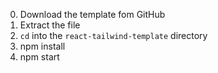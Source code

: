 0) Download the template fom GitHub
1) Extract the file
2) `cd` into the `react-tailwind-template` directory
3) npm install
4) npm start
   